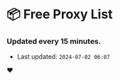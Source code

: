 # :package: Free Proxy List
### Updated every 15 minutes.

- Last updated: `2024-07-02 06:07`

:heart:
